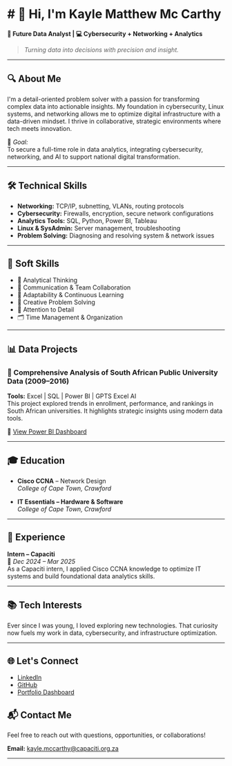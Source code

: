 # # 👋 Hi, I'm Kayle Matthew Mc Carthy

**🎯 Future Data Analyst | 💻 Cybersecurity + Networking + Analytics**

> *Turning data into decisions with precision and insight.*

---

## 🔍 About Me

I'm a detail-oriented problem solver with a passion for transforming complex data into actionable insights. My foundation in cybersecurity, Linux systems, and networking allows me to optimize digital infrastructure with a data-driven mindset. I thrive in collaborative, strategic environments where tech meets innovation.

💼 *Goal:*  
To secure a full-time role in data analytics, integrating cybersecurity, networking, and AI to support national digital transformation.

---

## 🛠️ Technical Skills

- **Networking:** TCP/IP, subnetting, VLANs, routing protocols  
- **Cybersecurity:** Firewalls, encryption, secure network configurations  
- **Analytics Tools:** SQL, Python, Power BI, Tableau  
- **Linux & SysAdmin:** Server management, troubleshooting  
- **Problem Solving:** Diagnosing and resolving system & network issues  

---

## 🤝 Soft Skills

- 🔎 Analytical Thinking  
- 💬 Communication & Team Collaboration  
- 🔄 Adaptability & Continuous Learning  
- 🧠 Creative Problem Solving  
- 🎯 Attention to Detail  
- 🗂️ Time Management & Organization  

---

## 📊 Data Projects

### 📌 Comprehensive Analysis of South African Public University Data (2009–2016)

**Tools:** Excel | SQL | Power BI | GPTS Excel AI  
This project explored trends in enrollment, performance, and rankings in South African universities. It highlights strategic insights using modern data tools.

🔗 [View Power BI Dashboard](https://app.powerbi.com/groups/me/reports/ee48315a-09bb-4e81-a078-b1a83d131460/5782ea4d21394c788b14?experience=power-bi)

---

## 🎓 Education

- **Cisco CCNA** – Network Design  
  *College of Cape Town, Crawford*

- **IT Essentials – Hardware & Software**  
  *College of Cape Town, Crawford*

---

## 🧪 Experience

**Intern – Capaciti**  
📅 *Dec 2024 – Mar 2025*  
As a Capaciti intern, I applied Cisco CCNA knowledge to optimize IT systems and build foundational data analytics skills.

---

## 📚 Tech Interests

Ever since I was young, I loved exploring new technologies. That curiosity now fuels my work in data, cybersecurity, and infrastructure optimization.

---

## 🌐 Let's Connect

- [LinkedIn](https://linkedin.com/in/YOUR-LINK-HERE)  
- [GitHub](https://github.com/YOUR-USERNAME)  
- [Portfolio Dashboard](https://app.powerbi.com/groups/me/reports/ee48315a-09bb-4e81-a078-b1a83d131460/5782ea4d21394c788b14?experience=power-bi)
## 📬 Contact Me

Feel free to reach out with questions, opportunities, or collaborations!

**Email:** [kayle.mccarthy@capaciti.org.za](mailto:kayle.mccarthy@capaciti.org.za)

---
